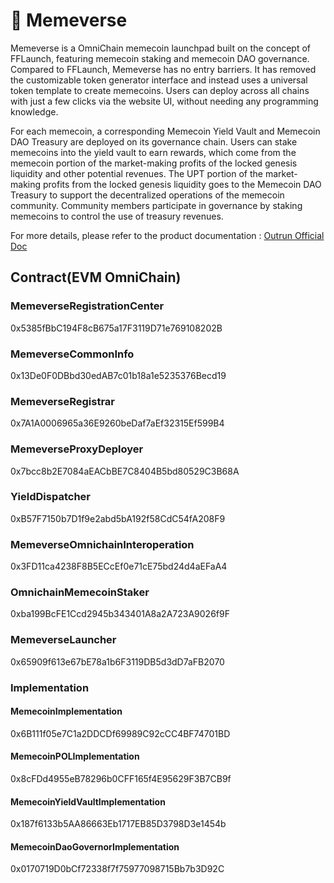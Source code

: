 # 🤩 Memeverse

Memeverse is a OmniChain memecoin launchpad built on the concept of FFLaunch, featuring memecoin staking and memecoin DAO governance. Compared to FFLaunch, Memeverse has no entry barriers. It has removed the customizable token generator interface and instead uses a universal token template to create memecoins. Users can deploy across all chains with just a few clicks via the website UI, without needing any programming knowledge.

For each memecoin, a corresponding Memecoin Yield Vault and Memecoin DAO Treasury are deployed on its governance chain. Users can stake memecoins into the yield vault to earn rewards, which come from the memecoin portion of the market-making profits of the locked genesis liquidity and other potential revenues. The UPT portion of the market-making profits from the locked genesis liquidity goes to the Memecoin DAO Treasury to support the decentralized operations of the memecoin community. Community members participate in governance by staking memecoins to control the use of treasury revenues.

For more details, please refer to the product documentation : [Outrun Official Doc](https://outrun.gitbook.io/doc "Outrun Official Doc")

## Contract(EVM OmniChain)

### MemeverseRegistrationCenter

0x5385fBbC194F8cB675a17F3119D71e769108202B

### MemeverseCommonInfo

0x13De0F0DBbd30edAB7c01b18a1e5235376Becd19

### MemeverseRegistrar

0x7A1A0006965a36E9260beDaf7aEf32315Ef599B4

### MemeverseProxyDeployer

0x7bcc8b2E7084aEACbBE7C8404B5bd80529C3B68A

### YieldDispatcher

0xB57F7150b7D1f9e2abd5bA192f58CdC54fA208F9

### MemeverseOmnichainInteroperation

0x3FD11ca4238F8B5ECcEf0e71cE75bd24d4aEFaA4

### OmnichainMemecoinStaker

0xba199BcFE1Ccd2945b343401A8a2A723A9026f9F

### MemeverseLauncher

0x65909f613e67bE78a1b6F3119DB5d3dD7aFB2070

### Implementation

#### MemecoinImplementation

0x6B111f05e7C1a2DDCDf69989C92cCC4BF74701BD

#### MemecoinPOLImplementation

0x8cFDd4955eB78296b0CFF165f4E95629F3B7CB9f

#### MemecoinYieldVaultImplementation

0x187f6133b5AA86663Eb1717EB85D3798D3e1454b

#### MemecoinDaoGovernorImplementation

0x0170719D0bCf72338f7f75977098715Bb7b3D92C

